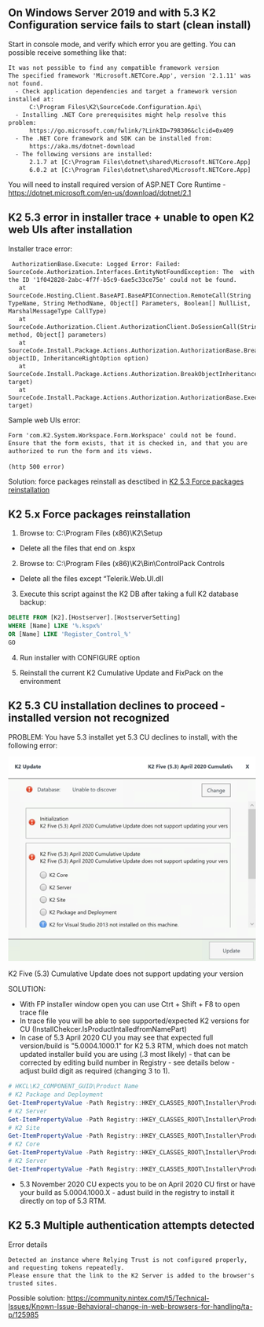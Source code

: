 ## On Windows Server 2019 and with 5.3 K2 Configuration service fails to start (clean install)

Start in console mode, and verify which error you are getting. You can possible receive something like that:

```
It was not possible to find any compatible framework version
The specified framework 'Microsoft.NETCore.App', version '2.1.11' was not found.
  - Check application dependencies and target a framework version installed at:
      C:\Program Files\K2\SourceCode.Configuration.Api\
  - Installing .NET Core prerequisites might help resolve this problem:
      https://go.microsoft.com/fwlink/?LinkID=798306&clcid=0x409
  - The .NET Core framework and SDK can be installed from:
      https://aka.ms/dotnet-download
  - The following versions are installed:
      2.1.7 at [C:\Program Files\dotnet\shared\Microsoft.NETCore.App]
      6.0.2 at [C:\Program Files\dotnet\shared\Microsoft.NETCore.App]
```

You will need to install required version of ASP.NET Core Runtime - https://dotnet.microsoft.com/en-us/download/dotnet/2.1

## K2 5.3 error in installer trace + unable to open K2 web UIs after installation

Installer trace error:
```
 AuthorizationBase.Execute: Logged Error: Failed: SourceCode.Authorization.Interfaces.EntityNotFoundException: The  with the ID '1f042828-2abc-4f7f-b5c9-6ae5c33ce75e' could not be found.
   at SourceCode.Hosting.Client.BaseAPI.BaseAPIConnection.RemoteCall(String TypeName, String MethodName, Object[] Parameters, Boolean[] NullList, MarshalMessageType CallType)
   at SourceCode.Authorization.Client.AuthorizationClient.DoSessionCall(String method, Object[] parameters)
   at SourceCode.Install.Package.Actions.Authorization.AuthorizationBase.BreakObjectInheritance(Guid objectID, InheritanceRightOption option)
   at SourceCode.Install.Package.Actions.Authorization.BreakObjectInheritance.ExecuteTarget(Target target)
   at SourceCode.Install.Package.Actions.Authorization.AuthorizationBase.Execute(Target target)
```
Sample web UIs error:

```
Form 'com.K2.System.Workspace.Form.Workspace' could not be found. Ensure that the form exists, that it is checked in, and that you are authorized to run the form and its views.

(http 500 error) 
```

Solution: force packages reinstall as desctibed in [K2 5.3 Force packages reinstallation](##-K2-5.x-Force-packages-reinstallation)

## K2 5.x Force packages reinstallation

1. Browse to: C:\Program Files (x86)\K2\Setup
*  Delete all the files that end on .kspx 

2. Browse to: C:\Program Files (x86)\K2\Bin\ControlPack Controls
* Delete all the files except “Telerik.Web.UI.dll

3. Execute this script against the K2 DB after taking a full K2 database backup:

```SQL
DELETE FROM [K2].[Hostserver].[HostserverSetting]
WHERE [Name] LIKE '%.kspx%' 
OR [Name] LIKE 'Register_Control_%'
GO
```

4. Run installer with CONFIGURE option

5. Reinstall the current K2 Cumulative Update and FixPack on the environment

## K2 5.3 CU installation declines to proceed - installed version not recognized

PROBLEM: You have 5.3 installet yet 5.3 CU declines to install, with the following error:

![image](/K2/Images/K253CUDoesNotSupportUpdatingYourVersion.png)

K2 Five (5.3) Cumulative Update does not support updating your version

SOLUTION:
* With FP installer window open you can use Ctrt + Shift + F8 to open trace file
* In trace file you will be able to see supported/expected K2 versions for CU (InstallChekcer.IsProductIntalledfromNamePart)
* In case of 5.3 April 2020 CU you may see that expected full version/build is "5.0004.1000.1" for K2 5.3 RTM, which does not match updated installer build you are using (.3 most likely) - that can be corrected by editing build number in Registry - see details below - adjust build digit as required (changing 3 to 1).
```PowerShell
# HKCL\K2_COMPONENT_GUID\Product Name
# K2 Package and Deployment
Get-ItemPropertyValue -Path Registry::HKEY_CLASSES_ROOT\Installer\Products\5CA5B2507AE700006419DDDDDDDDDD3D\ -Name ProductName
# K2 Server
Get-ItemPropertyValue -Path Registry::HKEY_CLASSES_ROOT\Installer\Products\5CA5B2507AE740906419B46010707EE8\ -Name ProductName
# K2 Site
Get-ItemPropertyValue -Path Registry::HKEY_CLASSES_ROOT\Installer\Products\5CA5B2507AE740906419B46010907675\ -Name ProductName
# K2 Core
Get-ItemPropertyValue -Path Registry::HKEY_CLASSES_ROOT\Installer\Products\5CA5B2507AE740906419B4601090FAFF\ -Name ProductName
# K2 Server
Get-ItemPropertyValue -Path Registry::HKEY_CLASSES_ROOT\Installer\Products\5CA5B2507AE740906419B46010707EE8\ -Name ProductName
```
* 5.3 November 2020 CU expects you to be on April 2020 CU first or have your build as 5.0004.1000.X - adust build in the registry to install it directly on top of 5.3 RTM.

## K2 5.3 Multiple authentication attempts detected

Error details
```
Detected an instance where Relying Trust is not configured properly, and requesting tokens repeatedly.
Please ensure that the link to the K2 Server is added to the browser's trusted sites.
```

Possible solution: https://community.nintex.com/t5/Technical-Issues/Known-Issue-Behavioral-change-in-web-browsers-for-handling/ta-p/125985

